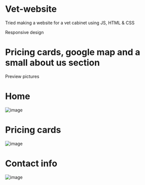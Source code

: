 # Vet-website
Tried making a website for a vet cabinet using JS, HTML & CSS

Responsive design
# Pricing cards, google map and a small about us section

Preview pictures
# Home
![image](https://user-images.githubusercontent.com/56379916/189101678-63df43dd-080f-4ef8-8fa2-193ec874f3da.png)

# Pricing cards
![image](https://user-images.githubusercontent.com/56379916/189101811-1187bdb8-ad57-489f-a5b6-c7ebe5cf55d0.png)

# Contact info
![image](https://user-images.githubusercontent.com/56379916/189101873-aee57019-a251-4fec-9c88-ecd7ee6a250d.png)
